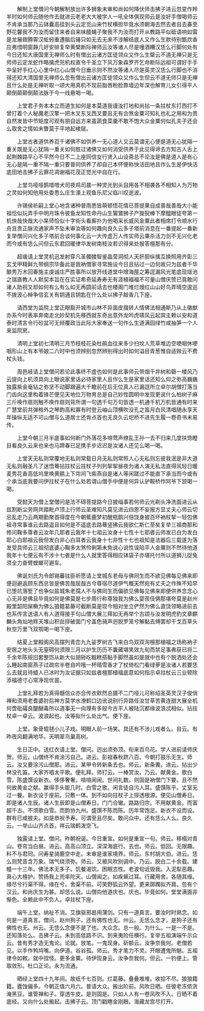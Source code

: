 <!-- { "loadSidebar": true } -->
　　解制上堂僧问今朝解制放出许多狮象未审和尚如何降伏师击拂子进云忽变作羚羊时如何师云随他作去就进云老老大大被学人一吼全体俱现师云是汝好手僧喝师云不肯承当那乃云钵囊高挂到头云定觅山来竹杖横担毕竟水须朝海去然去者自去春至野花馨我不为汝而留住来者自来味膻蝇子聚我不为汝而打开从教路平似砥语响如雷是龙展翅腾霄汉蚯蚓重遭脑后锤只如无去无来不涉解结底人又作么生款待别甑炊香应弗惜明窗静几好安排复举黄檗断际禅师云汝等诸人尽是噇酒糟汉恁么行脚何处有今日还知大唐国里无禅师么时有僧出云诸方匡徒领众又作么生檗云不道无禅只是无师师云定龙蛇作略擒虎兕机权直令千圣立下风万象森罗齐乞命断际远祖可谓好手手中呈好手红心心里中红心山僧今日垂示则不然汝等诸人尽是英灵汉恁么行脚也不消得还知大清国里无禅师么忽有僧出云诸方匡徒领众又作么生但云不道无师只是无禅且什么处是无禅听取一颂大用真机不现前脂唇粉脸靠墙边年深也解育儿女引得平人颠倒颠颠倒颠法脉于今一线悬喝一喝。

　　上堂君子务本本立而道生如何是本莫道我谩汝打地和尚拈一条拄杖东打西打不曾打着个人秘魔老汉擎一把木叉东叉西叉要且无有合煞金粟可知礼也礼之用和为贵自然发皆中节矩度可观有朋自远方来虽蔬食菜羹不敢不饱大众金粟何似孔夫子还会么取舍之情如未瞥莫于平地起棱层。

　　上堂古者道供养百千诸佛不如供养一无心道人又云莫谓无心便是道无心犹隔一重关既是无心犹隔一重关如何胜过诸佛又如何消受供养于此见得谛去方知古人舌上起荆棘路平心不平然今日不二上座同信女行贤入山设斋总不论汝是佛是道人是有心无心是隔一重不隔一重只要普同供养了却自己本怀便称快活田地且作么生是伊快活底田地击拂子云罪花凋谢福花茂正觉光中自在行。

　　上堂鸟哑哑鹊唶唶犬司夜鸡司晨一种灵光到头自用各不相袭各不相知人为万物之灵如何知他用处委悉么庄生濠上观鱼乐尼父临川叹逝波。

　　许锡侯祈嗣上堂心地含诸种普雨悉皆萌顿悟花情已菩提果自成善哉善哉大小能祖恰似玩弄手中明月珠令彼鱼龙知性命丹山生鸑鷟狮子产狻猊棒下摩醯眼徒夸第一机快哉快哉大小杲师恰似十字街头看厮扑为他喝采长威风金粟此者相席打令顺水行舟且贵正脉流通家声不坠未审汝等如何趣向良久云多子塔前消息在一番提起一番新复举僧问兴化多子塔前合谈何事化云一大传虚万人传实师云秉杀活力剑不无兴化老而今或有恁么问但云东君回暖律华发树南枝汝若识得来处报答檀那有分。

　　超瑗请上堂灵机迅发射穿凡圣髑髅智鉴晶莹洞彻人天肝胆纵擒互换照用齐彰三玄戈甲精鲜九带纲宗毕备此是我衲僧家寻常施设今日且拈过一边何故只为兹者千华酿秀万木回春施主虔诚庄严胜事所以放开线道堂中增海屋之筹逗漏风光笔底现瑶池之瑞直教人人默契本旨在在实证希奇延寿寿无有涯植福福不可量山僧庆赞已竟敢问诸人助祝又却如何有么有么如无再圆前话去也楼阁门堆烂熳红山山好鸟弄晴空逡巡不拨波心棹争信玄关有钥通且钥匙在什么处以拂子敲香几下座。

　　请西堂为监院上堂正眼豁开城市山林不异面皮掇转人情佛法相通斯乃从上徽猷亦系今时表率奔南走北妙契机先移西就东奇出意外龙吟虎啸风云起宾主赖以安和道泰时清言令行砂盆可无倾覆政当此际大家奉送一句作么生道满园绿竹咸抽笋一个人来监院房。

　　清明上堂初七清明三月节枝枝花染杜鹃血往来多少扫坟人荒草堆边空哽咽休哽咽形山上有本爷娘二六时中也须辨别忽然辨别得出时如何溢目青葱惟自适赊云不费杖头钱。

　　周邑岐请上堂僧问若论此事终不虚也如何是此事师云带烟千井树和磬一楼风乃云提向上机须具向上眼说家里话必待家里人且作么生是家里话还知么仰之弥高巍巍独露紫金毫钻之弥坚不动脚跟遍大千瞻前在后无位真人已漏逗所立卓尔胡僧打落当门齿向这里构着锋芒便见天地位万物育总是自己妙性圆明中发现更说什么柏树子麻三斤唤作扇则触不唤作扇则背所谓一句透千句万句皆透一机通千机万机皆通有时来广慧堂前共弹格外之琴韵高和寡有时登云岫山顶横吹没孔之笛月白风清唱随永享天年操纵无适不可山僧与么道居士还肯点首也无良久云圯桥不进先生履一卷奇书未易传。

　　上堂今朝三月半底事如何断门外落花多啼莺声缭乱王孙一去不归来几度扶筇瞪目看良久云来也来也马蹄春已足携手步迟迟是汝诸人还见么喝一喝。

　　上堂天无私则常覆地无私则常载日月无私则常照人心无私则忘彼我泯是非大道无私则融圣凡了迷悟蓦拈拄杖云拄杖子列列挈挈昼夜为诸人演无私法直得风轻日暖麦秀花香高低坞里唤黄鹂上下帘间飞紫燕自是诸人等闲蹉过不能直下承当而今或有个承当底我要问伊拄杖子在什么处若谓山僧手中便是何异认驴鞍桥作阿爷下颔喝一喝。

　　受懿天为僧上堂僧问是法不碍菩提路今日披缁事若何师云光剃头净洗面进云从兹割断尘劳网共踏毗卢顶上行师云圣难知凡莫见进云四恩不妄报方显丈夫心师云切忌乱走乃云两期勤聚首得度在今朝蕉鹿梦初醒瓶鹅兴倍饶身披百坏衲杖挈一轻包佛祖寻常事谁云去路遥且如何是不遥底去路蓦竖拂云我欲仁斯仁至矣复举三祖商那和修问鞠多尊者云汝年几耶者云我年十七祖云汝身十七性十七耶者云师发已白为发白耶心白耶祖云我但发白非心白耳者云我身十七非性十七也祖知是法器后三载遂为落发受具师云三祖彻底婆心鞠多太煞伶俐第未免说心说性误陷平人金粟则不然待他道我年十七便云有不涉十七者是什么人就里答得相应钵袋子亦堪托付所以道狮儿捉兔须全力奋臂螳螂可避车。

　　佛诞刘氏为令郎锡蕃铉臣祈愿请上堂城东老母与佛同生而不欲见佛每见佛来即便迴避返顾东西总皆是佛苦哉屈哉古今尊宿尽道伊气概天然宛有丈夫之作殊不知早已堕坑落堑了也争似盐城朱老孺人不与佛同生而偏欲见佛每见佛来即便供养念念心心无非是佛且毕竟如何是佛莫是七步周行称尊独我为佛么婴孩伎俩那堪夸莫是赵州殿里韶阳屎橛为佛么狼籍葛藤可截断莫是现今相对坐立俨然为佛么直饶领略进前去也系传言送语人有人道得接手句山僧大展三拜如无再举个古颂与汝发明虎豹文章麒麟头角灿地辉天堆山积岳拶破面门兮盖色骑声迥脱罗笼兮解黏去缚罢却干戈百草头秋空万里飞双鹗喝一喝下座。

　　结夏上堂殿阁风高摆列青峦九九娑罗树古飞来白鸟双双洵檀那植福之场称衲子安居之地头头无窒碍何须限三月以护生历历不囊藏堪笑效九旬而禁足事弗获已将二千余年陈规旧套整饬从新大似胡狲吃糍糕搭黏手脚然虽如是就中也有个脱洒处还会么睡起南窗燕子过疏帘半卷自吟哦一杯晴雪香才了杖倚松门看绿萝是汝诸人若要恁么去就且待蜡人已冰时为汝证据只如兹者檀那植福底意如何指示卓拄杖云三业顿除添福德寸心常净现优昙。

　　上堂礼拜若为真得髓信众亦合传衣默然总摄不二门哑儿可称绍圣英灵汉子俊俏禅和须用老耆婆肘后神方莫学水潦鹤口边讹说别行异路任汝甘草苦黄连甜大展全机何啻砒礵良醍醐毒所以道事无一向理有多般今古平人被陆沉都缘波浪忒相似。拈拄杖卓一卓云。波浪起也。汝等拟什么处出气。便下座。

　　上堂。象骨辊毬小儿子戏。明眼人前一场笑。具还有不涉儿戏者么。自云。有昨夜风翻满地华。天明翠鸟巢高树。

　　生日正中。送红衣请上堂。僧问。迥出须弥顶。衔来百鸟花。学人进前请师庆贺。师云。山僧终不肯涂污自己。进云。彭祖春秋跻八百。今朝打鼓乐无生。师云。汝又要涂污山僧那。进云。某甲令转新条去也。师云。新条聻。进云。拈出少林没孔笛。大家齐唱太平歌。便礼拜。师打云。一棒赏汝。乃云。献黄金。歌白雪。陈盛馔设新衣。侈侈奢奢。喧喧闹闹。世间礼数。则固是衲僧门下要。且不然何故黄金之献。赢得手头能几时。白雪之歌。闲言徒自污人耳。盛馔陈乎。丈室无过一餐。新衣设于座前。只敷一体。到不如向拄杖子上拶透根源。便见山僧寿日。即是诸人生辰。诸人生辰即是山僧寿日。门门合辙。路路归宗。不用献黄金。而富超千古。不须歌白雪。而韵协九州。盛馔不陈而陈。历年常饱足。新衣不设而设。群有已咸披夫。如是恭祝予寿。可谓至且尽矣。敢问众中。还有恁么人么。良久云。一举山山齐点首。祥云瑞鹤泼空飞。

　　独露请上堂。僧问。昨朝祝诞。今日重宣。如何是重宣一句。师云。移榻对青山。卷帘当白昼。进云。高高山顶立。深深海底行。去也。师云。低回。无限趣。料不与君同。问寿星骑鹿空中走。未审是谁家境界。师云。东村胡大伯。进云。恁么则梵音含万象。瑞气绕须弥。师云。又被风吹别调中。乃云。脱白二十余载。建幢一十三年。佛法本无多子。饥餐渴饮。困眠恣性。老波旬诋毁我。入泥犁恶趣。真心大檀护。赞扬我上兜率陀天。山僧闻之。如疾飙过耳。行藏用舍。各随其缘。缘尽兮行渠不得。缘在兮。舍渠不前。可笑野狐云外望。更来踯躅拟齐肩。忽有个汉云。和尚庆生为甚。却恁么说。山僧向他道庆也。庆也。毕竟如何。堂堂满面非惭色。全赖此中不负人。卓拄杖下座。

　　端午上堂。纳祉不消。艾旗驱邪曷用蒲剑。只有一道真言。要汝时时熟念。如何是一道真言。僧问。赵州狗子。还有佛性也无。州云。无恁么念才。是狗子还有佛性也无。州云。无恁么念便不是了也。大众念。总一般。为什么。一是一不是。还知落处么。击拂子云。未到高低路不识。到来夷险任横行。复举五祖演端午示众云。昔有秀才造无鬼论。论就。放笔。一鬼现身。斫额云。汝争奈我何。老僧若见。以手作鹁鸠嘴。向伊道。谷谷孤。师云。秀才笔力不灵。开眼遭鬼所魅。五祖律令如敕。就中捏怪。更多金粟。待伊现身云。汝争奈我何。但云。一钓便上。管取敛形。杜口正论。永为流通。

　　晒经上堂四十九年间。故纸千七百则。烂葛藤。叠叠堆堆。收拾不尽。狼狼籍籍。蠹蚀偏多。今朝正值六月六。普请大众。搬出阶前。风吹日晒。任彼老冻侬贪淹黑豆。谁管禅和子。穿透牛皮。是则固是。只如人人有一卷风吹不入。日晒不着底经。又向什么处搬起。击拂子云。顶门戳瞎金刚眼。海藏龙宫尽打开。

